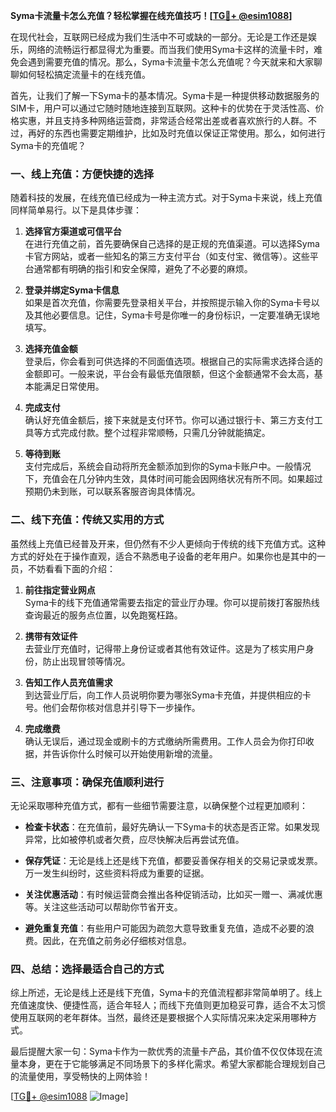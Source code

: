 **Syma卡流量卡怎么充值？轻松掌握在线充值技巧！[[TG💪+ @esim1088](https://t.me/s/esim1088)]**

在现代社会，互联网已经成为我们生活中不可或缺的一部分。无论是工作还是娱乐，网络的流畅运行都显得尤为重要。而当我们使用Syma卡这样的流量卡时，难免会遇到需要充值的情况。那么，Syma卡流量卡怎么充值呢？今天就来和大家聊聊如何轻松搞定流量卡的在线充值。

首先，让我们了解一下Syma卡的基本情况。Syma卡是一种提供移动数据服务的SIM卡，用户可以通过它随时随地连接到互联网。这种卡的优势在于灵活性高、价格实惠，并且支持多种网络运营商，非常适合经常出差或者喜欢旅行的人群。不过，再好的东西也需要定期维护，比如及时充值以保证正常使用。那么，如何进行Syma卡的充值呢？

### **一、线上充值：方便快捷的选择**

随着科技的发展，在线充值已经成为一种主流方式。对于Syma卡来说，线上充值同样简单易行。以下是具体步骤：

1. **选择官方渠道或可信平台**  
   在进行充值之前，首先要确保自己选择的是正规的充值渠道。可以选择Syma卡官方网站，或者一些知名的第三方支付平台（如支付宝、微信等）。这些平台通常都有明确的指引和安全保障，避免了不必要的麻烦。

2. **登录并绑定Syma卡信息**  
   如果是首次充值，你需要先登录相关平台，并按照提示输入你的Syma卡号以及其他必要信息。记住，Syma卡号是你唯一的身份标识，一定要准确无误地填写。

3. **选择充值金额**  
   登录后，你会看到可供选择的不同面值选项。根据自己的实际需求选择合适的金额即可。一般来说，平台会有最低充值限额，但这个金额通常不会太高，基本能满足日常使用。

4. **完成支付**  
   确认好充值金额后，接下来就是支付环节。你可以通过银行卡、第三方支付工具等方式完成付款。整个过程非常顺畅，只需几分钟就能搞定。

5. **等待到账**  
   支付完成后，系统会自动将所充金额添加到你的Syma卡账户中。一般情况下，充值会在几分钟内生效，具体时间可能会因网络状况有所不同。如果超过预期仍未到账，可以联系客服咨询具体情况。

### **二、线下充值：传统又实用的方式**

虽然线上充值已经普及开来，但仍然有不少人更倾向于传统的线下充值方式。这种方式的好处在于操作直观，适合不熟悉电子设备的老年用户。如果你也是其中的一员，不妨看看下面的介绍：

1. **前往指定营业网点**  
   Syma卡的线下充值通常需要去指定的营业厅办理。你可以提前拨打客服热线查询最近的服务点位置，以免跑冤枉路。

2. **携带有效证件**  
   去营业厅充值时，记得带上身份证或者其他有效证件。这是为了核实用户身份，防止出现冒领等情况。

3. **告知工作人员充值需求**  
   到达营业厅后，向工作人员说明你要为哪张Syma卡充值，并提供相应的卡号。他们会帮你核对信息并引导下一步操作。

4. **完成缴费**  
   确认无误后，通过现金或刷卡的方式缴纳所需费用。工作人员会为你打印收据，并告诉你什么时候可以开始使用新增的流量。

### **三、注意事项：确保充值顺利进行**

无论采取哪种充值方式，都有一些细节需要注意，以确保整个过程更加顺利：

- **检查卡状态**：在充值前，最好先确认一下Syma卡的状态是否正常。如果发现异常，比如被停机或者欠费，应尽快解决后再尝试充值。
  
- **保存凭证**：无论是线上还是线下充值，都要妥善保存相关的交易记录或发票。万一发生纠纷时，这些资料将成为重要的证据。

- **关注优惠活动**：有时候运营商会推出各种促销活动，比如买一赠一、满减优惠等。关注这些活动可以帮助你节省开支。

- **避免重复充值**：有些用户可能因为疏忽大意导致重复充值，造成不必要的浪费。因此，在充值之前务必仔细核对信息。

### **四、总结：选择最适合自己的方式**

综上所述，无论是线上还是线下充值，Syma卡的充值流程都非常简单明了。线上充值速度快、便捷性高，适合年轻人；而线下充值则更加稳妥可靠，适合不太习惯使用互联网的老年群体。当然，最终还是要根据个人实际情况来决定采用哪种方式。

最后提醒大家一句：Syma卡作为一款优秀的流量卡产品，其价值不仅仅体现在流量本身，更在于它能够满足不同场景下的多样化需求。希望大家都能合理规划自己的流量使用，享受畅快的上网体验！

[[TG💪+ @esim1088](https://t.me/s/esim1088) ![Image](https://i.postimg.cc/4NQfJmqS/Snipaste-2025-05-13-00-14-12.png)]